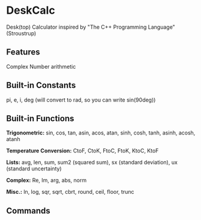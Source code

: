 # DeskCalc
Desk(top) Calculator inspired by "The C++ Programming Language" (Stroustrup)

## Features
Complex Number arithmetic

## Built-in Constants
pi, e, i, deg (will convert to rad, so you can write sin(90deg))

## Built-in Functions

__Trigonometric:__ sin, cos, tan, asin, acos, atan, sinh, cosh, tanh, asinh, acosh, atanh

__Temperature Conversion:__ CtoF, CtoK, FtoC, FtoK, KtoC, KtoF

__Lists:__ avg, len, sum, sum2 (squared sum), sx (standard deviation), ux (standard uncertainty)

__Complex:__ Re, Im, arg, abs, norm

__Misc.:__ ln, log, sqr, sqrt, cbrt, round, ceil, floor, trunc

## Commands
